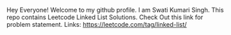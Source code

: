 Hey Everyone! Welcome to my github profile.
I am Swati Kumari Singh.
This repo contains Leetcode Linked List Solutions. 
Check Out this link for problem statement. Links: https://leetcode.com/tag/linked-list/
